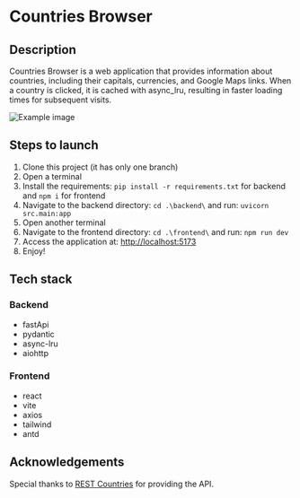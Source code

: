 # Countries Browser

## Description
Countries Browser is a web application that provides information about countries, including their capitals, currencies, and Google Maps links. When a country is clicked, it is cached with async_lru, resulting in faster loading times for subsequent visits.

![Example image](https://github.com/balbesina228/countries_browser/assets/109335756/5e3ce9dd-e918-435c-824b-ef2c80b710f6)


## Steps to launch
1. Clone this project (it has only one branch)
2. Open a terminal
3. Install the requirements: `pip install -r requirements.txt` for backend and `npm i` for frontend
4. Navigate to the backend directory: `cd .\backend\` and run: `uvicorn src.main:app`
5. Open another terminal
6. Navigate to the frontend directory: `cd .\frontend\` and run: `npm run dev`
7. Access the application at: [http://localhost:5173](http://localhost:5173)
8. Enjoy!

## Tech stack
### Backend
- fastApi
- pydantic
- async-lru
- aiohttp
### Frontend
- react
- vite
- axios
- tailwind
- antd

## Acknowledgements
Special thanks to [REST Countries](https://restcountries.com/) for providing the API.
